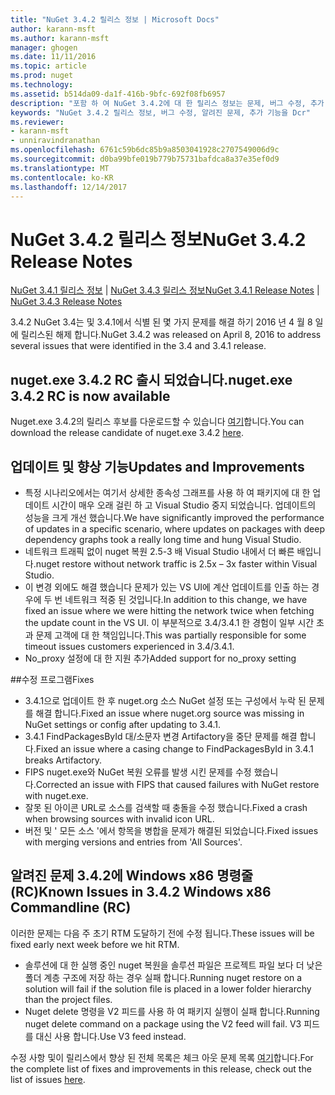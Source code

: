 ```yaml
---
title: "NuGet 3.4.2 릴리스 정보 | Microsoft Docs"
author: karann-msft
ms.author: karann-msft
manager: ghogen
ms.date: 11/11/2016
ms.topic: article
ms.prod: nuget
ms.technology: 
ms.assetid: b514da09-da1f-416b-9bfc-692f08fb6957
description: "포함 하 여 NuGet 3.4.2에 대 한 릴리스 정보는 문제, 버그 수정, 추가 된 기능 및 Dcr 알려져 있습니다."
keywords: "NuGet 3.4.2 릴리스 정보, 버그 수정, 알려진 문제, 추가 기능을 Dcr"
ms.reviewer:
- karann-msft
- unniravindranathan
ms.openlocfilehash: 6761c59b6dc85b9a8503041928c2707549006d9c
ms.sourcegitcommit: d0ba99bfe019b779b75731bafdca8a37e35ef0d9
ms.translationtype: MT
ms.contentlocale: ko-KR
ms.lasthandoff: 12/14/2017
---
```

# <a name="nuget-342-release-notes"></a><span data-ttu-id="86600-104">NuGet 3.4.2 릴리스 정보</span><span class="sxs-lookup"><span data-stu-id="86600-104">NuGet 3.4.2 Release Notes</span></span>

<span data-ttu-id="86600-105">[NuGet 3.4.1 릴리스 정보](../release-notes/nuget-3.4.1.md) | [NuGet 3.4.3 릴리스 정보](../release-notes/nuget-3.4.3.md)</span><span class="sxs-lookup"><span data-stu-id="86600-105">[NuGet 3.4.1 Release Notes](../release-notes/nuget-3.4.1.md) | [NuGet 3.4.3 Release Notes](../release-notes/nuget-3.4.3.md)</span></span>

<span data-ttu-id="86600-106">3.4.2 NuGet 3.4는 및 3.4.1에서 식별 된 몇 가지 문제를 해결 하기 2016 년 4 월 8 일에 릴리스된 해제 합니다.</span><span class="sxs-lookup"><span data-stu-id="86600-106">NuGet 3.4.2 was released on April 8, 2016 to address several issues that were identified in the 3.4 and 3.4.1 release.</span></span>

## <a name="nugetexe-342-rc-is-now-available"></a><span data-ttu-id="86600-107">nuget.exe 3.4.2 RC 출시 되었습니다.</span><span class="sxs-lookup"><span data-stu-id="86600-107">nuget.exe 3.4.2 RC is now available</span></span>

<span data-ttu-id="86600-108">Nuget.exe 3.4.2의 릴리스 후보를 다운로드할 수 있습니다 [여기](https://dist.nuget.org/index.html)합니다.</span><span class="sxs-lookup"><span data-stu-id="86600-108">You can download the release candidate of nuget.exe 3.4.2 [here](https://dist.nuget.org/index.html).</span></span>

## <a name="updates-and-improvements"></a><span data-ttu-id="86600-109">업데이트 및 향상 기능</span><span class="sxs-lookup"><span data-stu-id="86600-109">Updates and Improvements</span></span>

* <span data-ttu-id="86600-110">특정 시나리오에서는 여기서 상세한 종속성 그래프를 사용 하 여 패키지에 대 한 업데이트 시간이 매우 오래 걸린 하 고 Visual Studio 중지 되었습니다. 업데이트의 성능을 크게 개선 했습니다.</span><span class="sxs-lookup"><span data-stu-id="86600-110">We have significantly improved the performance of updates in a specific scenario, where updates on packages with deep dependency graphs took a really long time and hung Visual Studio.</span></span>
* <span data-ttu-id="86600-111">네트워크 트래픽 없이 nuget 복원 2.5-3 배 Visual Studio 내에서 더 빠른 배입니다.</span><span class="sxs-lookup"><span data-stu-id="86600-111">nuget restore without network traffic is 2.5x – 3x faster within Visual Studio.</span></span>
* <span data-ttu-id="86600-112">이 변경 외에도 해결 했습니다 문제가 있는 VS UI에 계산 업데이트를 인출 하는 경우에 두 번 네트워크 적중 된 것입니다.</span><span class="sxs-lookup"><span data-stu-id="86600-112">In addition to this change, we have fixed an issue where we were hitting the network twice when fetching the update count in the VS UI.</span></span> <span data-ttu-id="86600-113">이 부분적으로 3.4/3.4.1 한 경험이 일부 시간 초과 문제 고객에 대 한 책임입니다.</span><span class="sxs-lookup"><span data-stu-id="86600-113">This was partially responsible for some timeout issues customers experienced in 3.4/3.4.1.</span></span>
* <span data-ttu-id="86600-114">No_proxy 설정에 대 한 지원 추가</span><span class="sxs-lookup"><span data-stu-id="86600-114">Added support for no_proxy setting</span></span>

##<a name="fixes"></a><span data-ttu-id="86600-115">수정 프로그램</span><span class="sxs-lookup"><span data-stu-id="86600-115">Fixes</span></span>

* <span data-ttu-id="86600-116">3.4.1으로 업데이트 한 후 nuget.org 소스 NuGet 설정 또는 구성에서 누락 된 문제를 해결 합니다.</span><span class="sxs-lookup"><span data-stu-id="86600-116">Fixed an issue where nuget.org source was missing in NuGet settings or config after updating to 3.4.1.</span></span>
* <span data-ttu-id="86600-117">3.4.1 FindPackagesById 대/소문자 변경 Artifactory을 중단 문제를 해결 합니다.</span><span class="sxs-lookup"><span data-stu-id="86600-117">Fixed an issue where a casing change to FindPackagesById in 3.4.1 breaks Artifactory.</span></span>
* <span data-ttu-id="86600-118">FIPS nuget.exe와 NuGet 복원 오류를 발생 시킨 문제를 수정 했습니다.</span><span class="sxs-lookup"><span data-stu-id="86600-118">Corrected an issue with FIPS that caused failures with NuGet restore with nuget.exe.</span></span>
* <span data-ttu-id="86600-119">잘못 된 아이콘 URL로 소스를 검색할 때 충돌을 수정 했습니다.</span><span class="sxs-lookup"><span data-stu-id="86600-119">Fixed a crash when browsing sources with invalid icon URL.</span></span>
* <span data-ttu-id="86600-120">버전 및 ' 모든 소스 '에서 항목을 병합을 문제가 해결된 되었습니다.</span><span class="sxs-lookup"><span data-stu-id="86600-120">Fixed issues with merging versions and entries from 'All Sources'.</span></span>

## <a name="known-issues-in-342-windows-x86-commandline-rc"></a><span data-ttu-id="86600-121">알려진 문제 3.4.2에 Windows x86 명령줄 (RC)</span><span class="sxs-lookup"><span data-stu-id="86600-121">Known Issues in 3.4.2 Windows x86 Commandline (RC)</span></span>

<span data-ttu-id="86600-122">이러한 문제는 다음 주 초기 RTM 도달하기 전에 수정 됩니다.</span><span class="sxs-lookup"><span data-stu-id="86600-122">These issues will be fixed early next week before we hit RTM.</span></span>

*  <span data-ttu-id="86600-123">솔루션에 대 한 실행 중인 nuget 복원을 솔루션 파일은 프로젝트 파일 보다 더 낮은 폴더 계층 구조에 저장 하는 경우 실패 합니다.</span><span class="sxs-lookup"><span data-stu-id="86600-123">Running nuget restore on a solution will fail if the solution file is placed in a lower folder hierarchy than the project files.</span></span>
*  <span data-ttu-id="86600-124">Nuget delete 명령을 V2 피드를 사용 하 여 패키지 실행이 실패 합니다.</span><span class="sxs-lookup"><span data-stu-id="86600-124">Running nuget delete command on a package using the V2 feed will fail.</span></span> <span data-ttu-id="86600-125">V3 피드를 대신 사용 합니다.</span><span class="sxs-lookup"><span data-stu-id="86600-125">Use V3 feed instead.</span></span>


<span data-ttu-id="86600-126">수정 사항 및이 릴리스에서 향상 된 전체 목록은 체크 아웃 문제 목록 [여기](https://github.com/NuGet/Home/issues?utf8=%E2%9C%93&q=is%3Aissue+milestone%3A3.4.2++is%3Aclosed+)합니다.</span><span class="sxs-lookup"><span data-stu-id="86600-126">For the complete list of fixes and improvements in this release, check out the list of issues [here](https://github.com/NuGet/Home/issues?utf8=%E2%9C%93&q=is%3Aissue+milestone%3A3.4.2++is%3Aclosed+).</span></span>